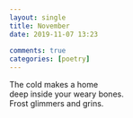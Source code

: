 ```yaml
---  
layout: single  
title: November  
date: 2019-11-07 13:23  
  
comments: true  
categories: [poetry]  
---  
```

The cold makes a home  
deep inside your weary bones.  
Frost glimmers and grins.  
